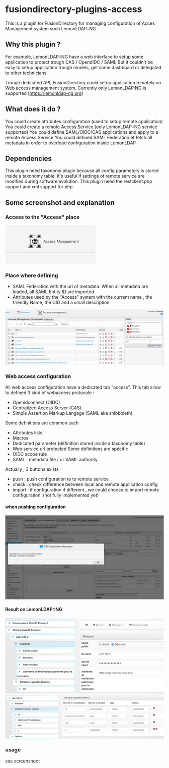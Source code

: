 # fusiondirectory-plugins-access

This is a plugin for FusionDirectory for managing configuration of Acces Management system such LemonLDAP::NG

## Why this plugin ?

For example, LemonLDAP::NG have a web interface to setup some application to protect trough CAS / OpendIDC / SAML
But it couldn't be easy to setup application trough models, get some dashboard or delegated to other technicians.

Trough dedicated API, FusionDirectory could setup application remotely on Web access management system.
Currently only LemonLDAP:NG is supported (https://lemonldap-ng.org)

## What does it do ?

You could create attributes configuration (used to setup remote application)
You could create a remote Access Service (only LemonLDAP::NG service supported)
You could define SAML/OIDC/CAS applications and apply to a remote Access Service
You could defined SAML Federation et fetch all metadata in order to overload configuration inside LemonLDAP

## Dependencies
This plugin need taxonomy plugin because all config parameters is stored inside a taxonomy table. It's useful if settings of remote service are modified during software evolution.
This plugin need the restclient.php support and xml support for php.

## Some screenshot and explanation

### Access to the "Access" place
 
![Access to the access place](./contrib/docs/access.png)
### Place where defining
  - SAML Federation  with the url of metadata. When all metadata are loaded, all SAML Entity ID are imported
  - Attributes used by the "Access" system with the current name , the friendly Name, the OID and a small description

![Access to the access place](./contrib/docs/fed-attr-entity.png)

### Web access configuration

All web access configuration have a dedicated tab "access".
This tab allow to defined 3 kind of webaccess protocole : 
  - Openidconnect (OIDC)
  - Centralized Access Server (CAS)
  - Simple Assertion Markup Langage (SAML aka shibboleth)
  
Some definitions are common such
  - Attributes lists
  - Macros 
  - Dedicated parameter (définition stored inside a taxonomy table)
  - Web service url protected
 Some definitions are spécific
  - OIDC scope rule
  - SAML : metadata file / or SAML authority
  
  
Actually , 3 buttons exists
  - push : push configuration to to remote service
  - check : check difference between local and remote application config
  - import : if configuration if different , we could choose to import remote configuration. (not fully implemented yet)
 
 #### when pushing configuration
 
![Push configuration](./contrib/docs/push-oidc.png)
 
 #### Result on LemonLDAP::NG
 
![App definition](./contrib/docs/llng-oidc-conf.png)
![Attribute definition](./contrib/docs/llng-oidc-app.png)


### usage

see screenshoot




